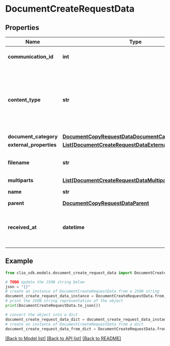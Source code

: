 # DocumentCreateRequestData


## Properties

Name | Type | Description | Notes
------------ | ------------- | ------------- | -------------
**communication_id** | **int** | Related communication record. | [optional] 
**content_type** | **str** | A standard MIME type describing the format of the object data. If the field is not specified, it is determined by the file extension. | [optional] 
**document_category** | [**DocumentCopyRequestDataDocumentCategory**](DocumentCopyRequestDataDocumentCategory.md) |  | [optional] 
**external_properties** | [**List[DocumentCreateRequestDataExternalPropertiesInner]**](DocumentCreateRequestDataExternalPropertiesInner.md) |  | [optional] 
**filename** | **str** | Name of the original file. | [optional] [default to 'name']
**multiparts** | [**List[DocumentCreateRequestDataMultipartsInner]**](DocumentCreateRequestDataMultipartsInner.md) |  | [optional] 
**name** | **str** | Document name. | 
**parent** | [**DocumentCopyRequestDataParent**](DocumentCopyRequestDataParent.md) |  | 
**received_at** | **datetime** | Date and time the document was received (Expects an ISO-8601 timestamp). | [optional] 

## Example

```python
from clio_sdk.models.document_create_request_data import DocumentCreateRequestData

# TODO update the JSON string below
json = "{}"
# create an instance of DocumentCreateRequestData from a JSON string
document_create_request_data_instance = DocumentCreateRequestData.from_json(json)
# print the JSON string representation of the object
print(DocumentCreateRequestData.to_json())

# convert the object into a dict
document_create_request_data_dict = document_create_request_data_instance.to_dict()
# create an instance of DocumentCreateRequestData from a dict
document_create_request_data_from_dict = DocumentCreateRequestData.from_dict(document_create_request_data_dict)
```
[[Back to Model list]](../README.md#documentation-for-models) [[Back to API list]](../README.md#documentation-for-api-endpoints) [[Back to README]](../README.md)


